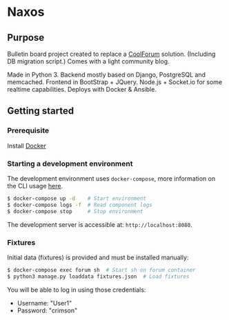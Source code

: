 Naxos
=====
Purpose
-------
Bulletin board project created to replace a [CoolForum](https://github.com/dsoriano/coolforum) solution. (Including DB migration script.) Comes with a light community blog.

Made in Python 3. Backend mostly based on Django, PostgreSQL and memcached. Frontend in BootStrap + JQuery. Node.js + Socket.io for some realtime capabilities. Deploys with Docker & Ansible.

Getting started
---------------
### Prerequisite
Install [Docker](https://www.docker.com/community-edition)

### Starting a development environment
The development environment uses `docker-compose`, more information on the CLI usage [here](https://docs.docker.com/compose/reference/).
```bash
$ docker-compose up -d    # Start environment
$ docker-compose logs -f  # Read component logs
$ docker-compose stop     # Stop environment
```
The development server is accessible at: `http://localhost:8080`.

### Fixtures
Initial data (fixtures) is provided and must be installed manually:
```bash
$ docker-compose exec forum sh  # Start sh on forum container
$ python3 manage.py loaddata fixtures.json  # Load fixtures
```

You will be able to log in using those credentials:
- Username: "User1"
- Password: "crimson"
